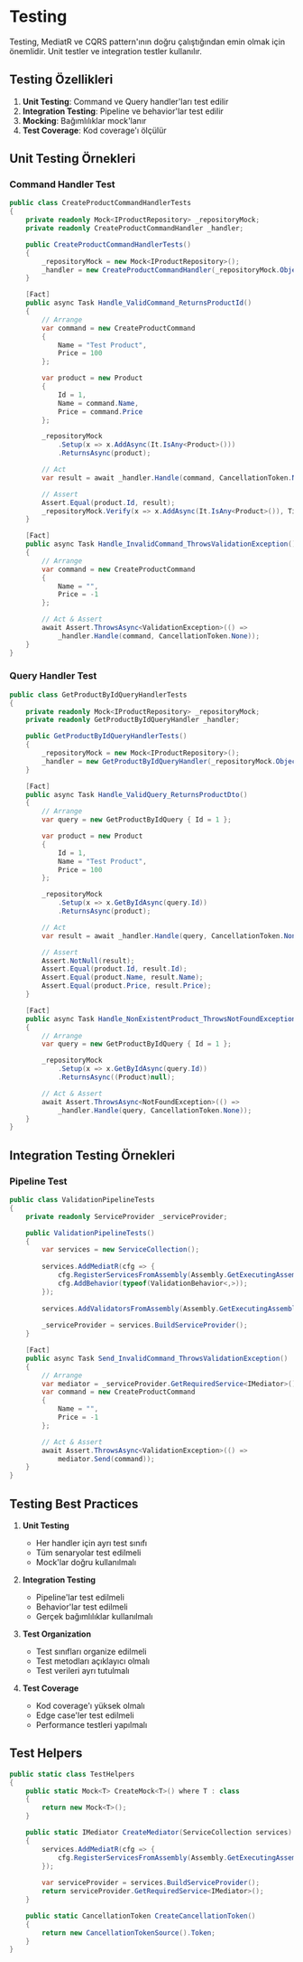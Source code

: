 # Testing

Testing, MediatR ve CQRS pattern'ının doğru çalıştığından emin olmak için önemlidir. Unit testler ve integration testler kullanılır.

## Testing Özellikleri

1. **Unit Testing**: Command ve Query handler'ları test edilir
2. **Integration Testing**: Pipeline ve behavior'lar test edilir
3. **Mocking**: Bağımlılıklar mock'lanır
4. **Test Coverage**: Kod coverage'ı ölçülür

## Unit Testing Örnekleri

### Command Handler Test
```csharp
public class CreateProductCommandHandlerTests
{
    private readonly Mock<IProductRepository> _repositoryMock;
    private readonly CreateProductCommandHandler _handler;

    public CreateProductCommandHandlerTests()
    {
        _repositoryMock = new Mock<IProductRepository>();
        _handler = new CreateProductCommandHandler(_repositoryMock.Object);
    }

    [Fact]
    public async Task Handle_ValidCommand_ReturnsProductId()
    {
        // Arrange
        var command = new CreateProductCommand
        {
            Name = "Test Product",
            Price = 100
        };

        var product = new Product
        {
            Id = 1,
            Name = command.Name,
            Price = command.Price
        };

        _repositoryMock
            .Setup(x => x.AddAsync(It.IsAny<Product>()))
            .ReturnsAsync(product);

        // Act
        var result = await _handler.Handle(command, CancellationToken.None);

        // Assert
        Assert.Equal(product.Id, result);
        _repositoryMock.Verify(x => x.AddAsync(It.IsAny<Product>()), Times.Once);
    }

    [Fact]
    public async Task Handle_InvalidCommand_ThrowsValidationException()
    {
        // Arrange
        var command = new CreateProductCommand
        {
            Name = "",
            Price = -1
        };

        // Act & Assert
        await Assert.ThrowsAsync<ValidationException>(() =>
            _handler.Handle(command, CancellationToken.None));
    }
}
```

### Query Handler Test
```csharp
public class GetProductByIdQueryHandlerTests
{
    private readonly Mock<IProductRepository> _repositoryMock;
    private readonly GetProductByIdQueryHandler _handler;

    public GetProductByIdQueryHandlerTests()
    {
        _repositoryMock = new Mock<IProductRepository>();
        _handler = new GetProductByIdQueryHandler(_repositoryMock.Object);
    }

    [Fact]
    public async Task Handle_ValidQuery_ReturnsProductDto()
    {
        // Arrange
        var query = new GetProductByIdQuery { Id = 1 };

        var product = new Product
        {
            Id = 1,
            Name = "Test Product",
            Price = 100
        };

        _repositoryMock
            .Setup(x => x.GetByIdAsync(query.Id))
            .ReturnsAsync(product);

        // Act
        var result = await _handler.Handle(query, CancellationToken.None);

        // Assert
        Assert.NotNull(result);
        Assert.Equal(product.Id, result.Id);
        Assert.Equal(product.Name, result.Name);
        Assert.Equal(product.Price, result.Price);
    }

    [Fact]
    public async Task Handle_NonExistentProduct_ThrowsNotFoundException()
    {
        // Arrange
        var query = new GetProductByIdQuery { Id = 1 };

        _repositoryMock
            .Setup(x => x.GetByIdAsync(query.Id))
            .ReturnsAsync((Product)null);

        // Act & Assert
        await Assert.ThrowsAsync<NotFoundException>(() =>
            _handler.Handle(query, CancellationToken.None));
    }
}
```

## Integration Testing Örnekleri

### Pipeline Test
```csharp
public class ValidationPipelineTests
{
    private readonly ServiceProvider _serviceProvider;

    public ValidationPipelineTests()
    {
        var services = new ServiceCollection();
        
        services.AddMediatR(cfg => {
            cfg.RegisterServicesFromAssembly(Assembly.GetExecutingAssembly());
            cfg.AddBehavior(typeof(ValidationBehavior<,>));
        });
        
        services.AddValidatorsFromAssembly(Assembly.GetExecutingAssembly());
        
        _serviceProvider = services.BuildServiceProvider();
    }

    [Fact]
    public async Task Send_InvalidCommand_ThrowsValidationException()
    {
        // Arrange
        var mediator = _serviceProvider.GetRequiredService<IMediator>();
        var command = new CreateProductCommand
        {
            Name = "",
            Price = -1
        };

        // Act & Assert
        await Assert.ThrowsAsync<ValidationException>(() =>
            mediator.Send(command));
    }
}
```

## Testing Best Practices

1. **Unit Testing**
   - Her handler için ayrı test sınıfı
   - Tüm senaryolar test edilmeli
   - Mock'lar doğru kullanılmalı

2. **Integration Testing**
   - Pipeline'lar test edilmeli
   - Behavior'lar test edilmeli
   - Gerçek bağımlılıklar kullanılmalı

3. **Test Organization**
   - Test sınıfları organize edilmeli
   - Test metodları açıklayıcı olmalı
   - Test verileri ayrı tutulmalı

4. **Test Coverage**
   - Kod coverage'ı yüksek olmalı
   - Edge case'ler test edilmeli
   - Performance testleri yapılmalı

## Test Helpers

```csharp
public static class TestHelpers
{
    public static Mock<T> CreateMock<T>() where T : class
    {
        return new Mock<T>();
    }

    public static IMediator CreateMediator(ServiceCollection services)
    {
        services.AddMediatR(cfg => {
            cfg.RegisterServicesFromAssembly(Assembly.GetExecutingAssembly());
        });
        
        var serviceProvider = services.BuildServiceProvider();
        return serviceProvider.GetRequiredService<IMediator>();
    }

    public static CancellationToken CreateCancellationToken()
    {
        return new CancellationTokenSource().Token;
    }
}
``` 